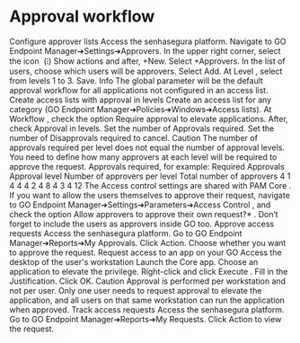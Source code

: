 # Approval workflow 

Configure approver lists
Access the senhasegura platform.
Navigate to 
GO Endpoint Manager➔Settings➔Approvers.
In the upper right corner, select the icon
 (⁝) Show actions
 and after, 
+New.
Select 
+Approvers.
In the list of users, choose which users will be approvers.
Select 
Add.
At 
Level
, select from levels 1 to 3.
Save.
Info
The global parameter will be the default approval workflow for all applications not configured in an access list.
Create access lists with approval in levels
Create an access list for any category 
(GO Endpoint Manager➔Policies➔Windows➔Access lists).
At 
Workflow
, check the option 
Require approval to elevate applications.
After, check 
Approval in levels.
Set the number of 
Approvals required.
Set the number of 
Disapprovals required to cancel.
Caution
The number of approvals required per level does not equal the number of approval levels. You need to define how many approvers at each level will be required to approve the request.
Approvals required, for example:
Required Approvals
Approval level
Number of approvers per level
Total number of approvers
4
1
4
4
4
2
4
8
4
3
4
12
The Access control settings are shared with 
PAM Core
. If you want to allow the users themselves to approve their request, navigate to 
GO Endpoint Manager➔Settings➔Parameters➔Access Control
, and check the option 
Allow approvers to approve their own request?*
. Don’t forget to include the users as approvers inside GO too.
Approve access requests
Access the senhasegura platform.
Go to 
GO Endpoint Manager➔Reports➔My Approvals.
Click 
Action.
Choose whether you want to approve the request.
Request access to an app on your GO
Access the desktop of the user's workstation
Launch the Core app.
Choose an application to elevate the privilege.
Right-click and click 
Execute
.
Fill in the 
Justification.
Click 
OK.
Caution
Approval is performed per workstation and not per user. Only one user needs to request approval to elevate the application, and all users on that same workstation can run the application when approved.
Track access requests
Access the senhasegura platform.
Go to 
GO Endpoint Manager➔Reports➔My Requests.
Click 
Action
 to view the request.